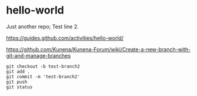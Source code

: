 # hello-world
Just another repo;
Test line 2.

https://guides.github.com/activities/hello-world/

https://github.com/Kunena/Kunena-Forum/wiki/Create-a-new-branch-with-git-and-manage-branches

```
git checkout -b test-branch2
git add .
git commit -m 'test-branch2'
git push
git status
```
